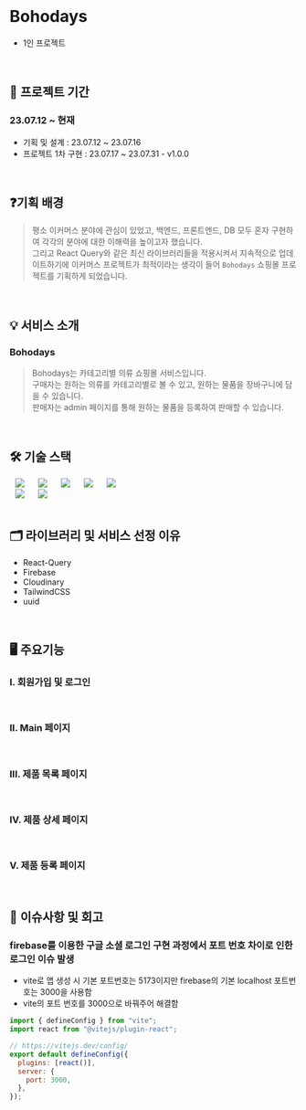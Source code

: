 <br/>

# Bohodays
- 1인 프로젝트

<br>

## 📆 프로젝트 기간

### 23.07.12 ~ 현재
- 기획 및 설계 : 23.07.12 ~ 23.07.16
- 프로젝트 1차 구현 : 23.07.17 ~ 23.07.31 - v1.0.0

<br />

## ❓기획 배경

> 평소 이커머스 분야에 관심이 있었고,
> 백엔드, 프론트엔드, DB 모두 혼자 구현하여 각각의 분야에 대한 이해력을 높이고자 했습니다. <br />
> 그리고 React Query와 같은 최신 라이브러리들을 적용시켜서 지속적으로 업데이트하기에 이커머스 프로젝트가 최적이라는 생각이 들어 `Bohodays` 쇼핑몰 프로젝트를 기획하게 되었습니다.


<br />

## 💡 서비스 소개

### Bohodays

> Bohodays는 카테고리별 의류 쇼핑몰 서비스입니다. <br />
> 구매자는 원하는 의류를 카테고리별로 볼 수 있고, 원하는 물품을 장바구니에 담을 수 있습니다. <br />
> 판매자는 admin 페이지를 통해 원하는 물품을 등록하여 판매할 수 있습니다. <br />


<br/>

## 🛠️ 기술 스택

<img src="https://img.shields.io/badge/html5-E34F26?style=for-the-badge&logo=html5&logoColor=white" style="height : auto; margin-left : 10px; margin-right : 10px;" /> 
<img src="https://img.shields.io/badge/css-1572B6?style=for-the-badge&logo=css3&logoColor=white" style="height : auto; margin-left : 10px; margin-right : 10px;" /> 
<img src="https://img.shields.io/badge/JavaScript-F7DF1E?style=for-the-badge&logo=javascript&logoColor=white" style="height : auto; margin-left : 10px; margin-right : 10px;"/> 
<img src="https://img.shields.io/badge/Typescript-3178C6?style=for-the-badge&logo=typescript&logoColor=white" style="height : auto; margin-left : 10px; margin-right : 10px;"/>
<img src="https://img.shields.io/badge/React-61DAFB?style=for-the-badge&logo=React&logoColor=white" style="height : auto; margin-left : 10px; margin-right : 10px;"/> <br>
<img src="https://img.shields.io/badge/Firebase-FFCA28?style=for-the-badge&logo=Firebase&logoColor=white" style="height : auto; margin-left : 10px; margin-right : 10px;"/> <img src="https://img.shields.io/badge/TailwindCSS-06B6D4?style=for-the-badge&color=06B6D4&logo=TailwindCSS&logoColor=FFFFFF" style="height : auto; margin-left : 10px; margin-right : 10px;"/> 


<br />


</details>

<br />

## 🗂️ 라이브러리 및 서비스 선정 이유

- React-Query
- Firebase
- Cloudinary
- TailwindCSS
- uuid

<br />

## 🖥️ 주요기능

### I. 회원가입 및 로그인

<br />

### II. Main 페이지

<br />

### III. 제품 목록 페이지

<br />

### IV. 제품 상세 페이지

<br />

### V. 제품 등록 페이지

<br>

## 📝 이슈사항 및 회고

### firebase를 이용한 구글 소셜 로그인 구현 과정에서 포트 번호 차이로 인한 로그인 이슈 발생
- vite로 앱 생성 시 기본 포트번호는 5173이지만 firebase의 기본 localhost 포트번호는 3000을 사용함
- vite의 포트 번호를 3000으로 바꿔주어 해결함
```JavaScript
import { defineConfig } from "vite";
import react from "@vitejs/plugin-react";

// https://vitejs.dev/config/
export default defineConfig({
  plugins: [react()],
  server: {
    port: 3000,
  },
});
```

<br>



